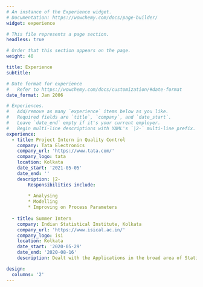 ```yaml
---
# An instance of the Experience widget.
# Documentation: https://wowchemy.com/docs/page-builder/
widget: experience

# This file represents a page section.
headless: true

# Order that this section appears on the page.
weight: 40

title: Experience
subtitle:

# Date format for experience
#   Refer to https://wowchemy.com/docs/customization/#date-format
date_format: Jan 2006

# Experiences.
#   Add/remove as many `experience` items below as you like.
#   Required fields are `title`, `company`, and `date_start`.
#   Leave `date_end` empty if it's your current employer.
#   Begin multi-line descriptions with YAML's `|2-` multi-line prefix.
experience:
  - title: Project Intern in Quality Control
    company: Tata Electronics
    company_url: 'https://www.tata.com/'
    company_logo: tata
    location: Kolkata
    date_start: '2021-05-05'
    date_end: ''
    description: |2-
        Responsibilities include:
        
        * Analysing 
        * Modelling
        * Improving on Process Parameters
        
  - title: Summer Intern
    company: Indian Statistical Institute, Kolkata
    company_url: 'https://www.isical.ac.in/'
    company_logo: isi
    location: Kolkata
    date_start: '2020-05-29'
    date_end: '2020-08-16'
    description: Dealt with the Applications in the broad area of Statistics and Machine Learning, considering the following two topics : i) A Statistical Walk through the Pandemic, COVID - 19 and ii) An Analysis on the Technical Behavior of the Elderly.

design:
  columns: '2'
---
```

